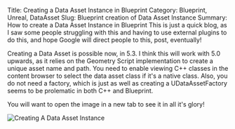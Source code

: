 Title: Creating a Data Asset Instance in Blueprint
Category: Blueprint, Unreal, DataAsset
Slug: Blueprint creation of Data Asset Instance
Summary: How to create a Data Asset Instance in Blueprint
This is just a quick blog, as I saw some people struggling with this and having to use external plugins to do this, and hope Google will direct people to this, post, eventually!

 Creating a Data Asset is  possible now, in 5.3. I think this will work with 5.0 upwards, as it relies on the Geometry Script implementation to create a unique asset name and path.  You need to enable viewing C++ classes in the content browser to select the data asset class if it's a native class. Also, you do not need a factory, which is just as well as creating a UDataAssetFactory seems to be prolematic in both C++ and Blueprint. 

 You will want to open the image in a new tab to see it in all it's glory!

![Creating A Data Asset Instance]({static}images/creatingdataasset.png)